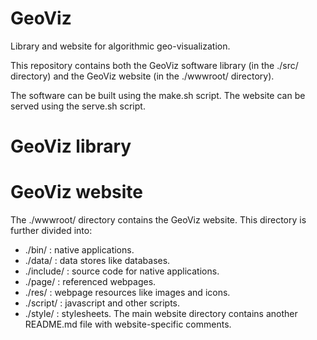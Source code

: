 # GeoViz

Library and website for algorithmic geo-visualization.

This repository contains both the GeoViz software library (in the ./src/ directory) and the GeoViz website (in the ./wwwroot/ directory).

The software can be built using the make.sh script.
The website can be served using the serve.sh script.


# GeoViz library

# GeoViz website

The ./wwwroot/ directory contains the GeoViz website. This directory is further divided into:
- ./bin/	: native applications.
- ./data/	: data stores like databases.
- ./include/	: source code for native applications.
- ./page/	: referenced webpages.
- ./res/	: webpage resources like images and icons.
- ./script/	: javascript and other scripts.
- ./style/	: stylesheets.
The main website directory contains another README.md file with website-specific comments.


